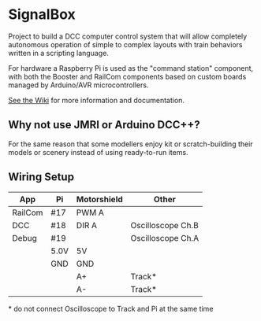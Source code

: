 # SignalBox
Project to build a DCC computer control system that will allow completely autonomous operation of simple to complex layouts with train behaviors written in a scripting language.

For hardware a Raspberry Pi is used as the "command station" component, with both the Booster and RailCom components based on custom boards managed by Arduino/AVR microcontrollers.

[See the Wiki](https://github.com/keybuk/SignalBox/wiki) for more information and documentation.

## Why not use JMRI or Arduino DCC++?

For the same reason that some modellers enjoy kit or scratch-building their models or scenery instead of using ready-to-run items.

## Wiring Setup

| App| Pi | Motorshield | Other |
| --- | --- | --- | --- |
| RailCom | #17 | PWM A | |
| DCC | #18 | DIR A | Oscilloscope Ch.B |
| Debug | #19 | | Oscilloscope Ch.A |
| | 5.0V | 5V | |
| | GND | GND | |
| | | A+ | Track* |
| | | A- | Track* |

\* do not connect Oscilloscope to Track and Pi at the same time
